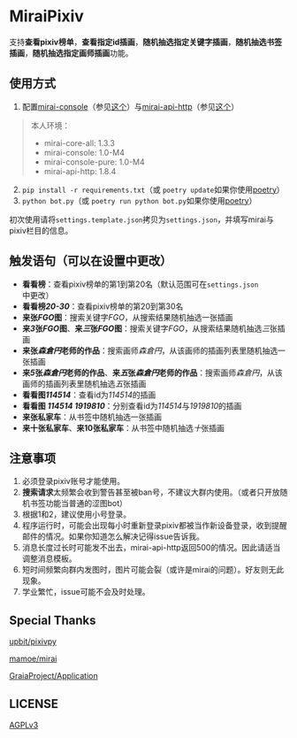 MiraiPixiv
=====

支持**查看pixiv榜单**，**查看指定id插画**，**随机抽选指定关键字插画**，**随机抽选书签插画**，**随机抽选指定画师插画**功能。

## 使用方式

1.  配置[mirai-console](https://github.com/mamoe/mirai-console)（参见[这个](https://github.com/mamoe/mirai-console/blob/master/docs/Run.md)）与[mirai-api-http](https://github.com/project-mirai/mirai-api-http)（参见[这个](https://github.com/project-mirai/mirai-api-http/blob/master/README.md)）

> 本人环境：
> 
> - mirai-core-all: 1.3.3
> - mirai-console: 1.0-M4
> - mirai-console-pure: 1.0-M4
> - mirai-api-http: 1.8.4

2. `pip install -r requirements.txt`（或 `poetry update`如果你使用[poetry](https://python-poetry.org/)）
3. `python bot.py`（或 `poetry run python bot.py`如果你使用[poetry](https://python-poetry.org/)）

初次使用请将`settings.template.json`拷贝为`settings.json`，并填写mirai与pixiv栏目的信息。

## 触发语句（可以在设置中更改）

- **看看榜**：查看pixiv榜单的第1到第20名（默认范围可在`settings.json`中更改）
- **看看榜*20-30***：查看pixiv榜单的第20到第30名
- **来张*FGO*图**：搜索关键字*FGO*，从搜索结果随机抽选一张插画
- **来*3*张*FGO*图**、**来*三*张*FGO*图**：搜索关键字*FGO*，从搜索结果随机抽选*三*张插画
- **来张*森倉円*老师的作品**：搜索画师*森倉円*，从该画师的插画列表里随机抽选一张插画
- **来*5*张*森倉円*老师的作品**、**来*五*张*森倉円*老师的作品**：搜索画师*森倉円*，从该画师的插画列表里随机抽选*五*张插画
- **看看图*114514***：查看id为*114514*的插画
- **看看图 *114514* *1919810***：分别查看id为*114514*与*1919810*的插画
- **来张私家车**：从书签中随机抽选一张插画
- **来十张私家车**、**来10张私家车**：从书签中随机抽选*十*张插画

## 注意事项

1. 必须登录pixiv账号才能使用。
2. **搜索请求**太频繁会收到警告甚至被ban号，不建议大群内使用。（或者只开放随机书签功能当普通的涩图bot）
3. 根据1和2，建议使用小号登录。
4. 程序运行时，可能会出现每小时重新登录pixiv都被当作新设备登录，收到提醒邮件的情况。如果你知道怎么解决记得issue告诉我。
5. 消息长度过长时可能发不出去，mirai-api-http返回500的情况。因此请适当调整消息模板。
6. 短时间频繁向群内发图时，图片可能会裂（或许是mirai的问题）。好友则无此现象。
7. 学业繁忙，issue可能不会及时处理。

## Special Thanks

[upbit/pixivpy](https://github.com/upbit/pixivpy)

[mamoe/mirai](https://github.com/mamoe/mirai)

[GraiaProject/Application](https://github.com/GraiaProject/Application)

## LICENSE

[AGPLv3](https://github.com/ssttkkl/MiraiPixiv/blob/master/LICENSE)
